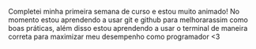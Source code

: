 Completei minha primeira semana de curso e estou muito animado! No momento estou aprendendo a usar git e github para melhorarassim como boas práticas, além disso estou aprendendo a usar o terminal de maneira correta para maximizar meu desempenho como programador <3